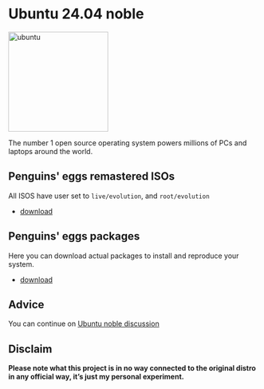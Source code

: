 # Ubuntu 24.04 noble
<img src="https://penguins-eggs.net/img/ubuntu.svg" alt="ubuntu" width="200"/>

The number 1 open source operating system powers millions of PCs and laptops around the world.

## Penguins' eggs remastered ISOs
All ISOS have user set to ```live/evolution```, and ```root/evolution```

* [download](https://drive.google.com/drive/folders/1F5RuX77B-Hc_sFoeOIWO1y4rlyY-J317)

## Penguins' eggs packages
Here you can download actual packages to install and reproduce your system.

* [download](https://penguins-eggs.net/basket/index.php?p=packages%2Fdebs)

## Advice

You can continue on [Ubuntu noble discussion](https://github.com/pieroproietti/penguins-blog/discussions/45)

## Disclaim
__Please note what this project is in no way connected to the original distro in any official way, it’s just my personal experiment.__

